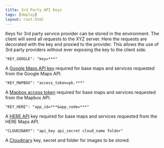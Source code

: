 ```yaml
---
title: 3rd Party API Keys
tags: [deploy]
layout: root.html
---
```


Keys for 3rd party service provider can be stored in the environment. The client will send all requests to the XYZ server. Here the requests are decorated with the key and proxied to the provider. This allows the use of 3rd party providers without ever exposing the key to the client side.

`"KEY_GOOGLE": "key=***"`

A [Google Maps API key](https://developers.google.com/maps/documentation/javascript/get-api-key) required for base maps and services requested from the Google Maps API.

`"KEY_MAPBOX": "access_token=pk.***"`

A [Mapbox access token](https://www.mapbox.com/help/how-access-tokens-work) required for base maps and services requested from the Mapbox API.

`"KEY_HERE": "app_id=***&app_code=***"`

A [HERE API](https://developer.here.com) key required for base maps and services requested from the HERE Maps API.

`"CLOUDINARY": "api_key api_secret cloud_name folder"`

A [Cloudinary](https://cloudinary.com/) key, secret and folder for images to be stored.